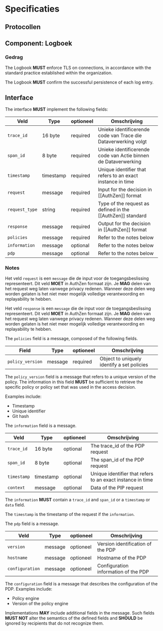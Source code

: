 # Specificaties

## Protocollen

## Component: Logboek

### Gedrag

The Logbook **MUST** enforce TLS on connections, in accordance with the standard practice established within the organization.

The Logbook **MUST** confirm the successful persistence of each log entry.

## Interface

The interface **MUST** implement the following fields:

| Veld           | Type      | optioneel | Omschrijving                                                   |
|----------------|-----------|-----------|----------------------------------------------------------------|
| `trace_id`     | 16 byte   | required  | Unieke identificerende code van Trace die Dataverwerking volgt |
| `span_id`      | 8 byte    | required  | Unieke identificerende code van Actie binnen de Dataverwerking |
| `timestamp`    | timestamp | required  | Unique identifier that refers to an exact instance in time     |
| `request`      | message   | required  | Input for the decision in [[AuthZen]] format                   |
| `request_type` | string    | required  | Type of the request as defined in the [[AuthZen]] standard     |
| `response`     | message   | required  | Output for the decision in [[AuthZen]] format                  |
| `policies`     | message   | required  | Refer to the notes below                                       |
| `information`  | message   | optional  | Refer to the notes below                                 |
| `pdp`          | message   | optional  | Refer to the notes below                                 |

### Notes
Het veld `request` is een `message` die de input voor de toegangsbeslissing representeert. Dit veld **MOET** in AuthZen 
formaat zijn. Je **MAG** delen van het request weg laten vanwege privacy redenen. Wanneer deze delen weg worden gelaten is
het niet meer mogelijk volledige verantwoording en replayability te hebben.

Het veld `response` is een `message` die de input voor de toegangsbeslissing representeert. Dit veld **MOET** in AuthZen
formaat zijn. Je **MAG** delen van het request weg laten vanwege privacy redenen. Wanneer deze delen weg worden gelaten is
het niet meer mogelijk volledige verantwoording en replayability te hebben.

The `policies` field is a message, composed of the following fields.

| Field            | Type    | optioneel | Omschrijving                               |
|------------------|---------|---------------|--------------------------------------------|
| `policy_version` | message | required     | Object to uniquely identify a set policies |

The `policy_version` field is a message that refers to a unique version of the policy. The information in this field **MUST** 
be sufficient to retrieve the specific policy or policy set that was used in the access decision.

Examples include:
- Timestamp
- Unique identifier
- Git hash



The `information` field is a message.

| Veld       | Type      | optioneel | Omschrijving                                               |
|------------|-----------|-----------|------------------------------------------------------------|
| `trace_id` | 16 byte   | optional  | The trace_id of the PDP request                            |
| `span_id`  | 8 byte    | optional | The span_id of the PDP request                             | |
| `timestamp` | timestamp | optional | Unique identifier that refers to an exact instance in time | |
| `context`  | message   | optional | Data of the PIP request                                    | |

The `information` **MUST** contain a `trace_id` and `span_id` or a `timestamp` or `data` field.

The `timestamp` is the timestamp of the request if the `information`.

The `pdp` field is a message.

| Veld            | Type    | optioneel | Omschrijving                         |
|-----------------|---------|-----------|--------------------------------------|
| `version`       | message | optioneel | Version identification of the PDP    |
| `hostname`      | message | optioneel | Hostname of the PDP                  |
| `configuration` | message | optioneel | Configuration information of the PDP |

The `configuration` field is a message that describes the configuration of the PDP. Examples include:
- Policy engine
- Version of the policy engine

Implementations **MAY** include additional fields in the message. Such fields **MUST NOT** alter the semantics of the 
defined fields and **SHOULD** be ignored by recipients that do not recognize them.